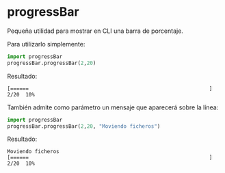# progressBar

Pequeña utilidad para mostrar en CLI una barra de porcentaje.

Para utilizarlo simplemente:

```python
import progressBar
progressBar.progressBar(2,20)
```

Resultado:
```
[======                                                           ]  2/20  10%
```

También admite como parámetro un mensaje que aparecerá sobre la línea:

```python
import progressBar
progressBar.progressBar(2,20, "Moviendo ficheros")
```

Resultado:
```
Moviendo ficheros
[======                                                           ]  2/20  10%
```